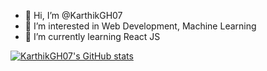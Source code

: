 - 👋 Hi, I’m @KarthikGH07
- 👀 I’m interested in Web Development, Machine Learning
- 🌱 I’m currently learning React JS


<!---
KarthikGH07/KarthikGH07 is a ✨ special ✨ repository because its `README.md` (this file) appears on your GitHub profile.
You can click the Preview link to take a look at your changes.
--->

[![KarthikGH07's GitHub stats](https://github-readme-stats.vercel.app/api?username=KarthikGH07&show_icons=true&theme=tokyonight&hide=contribs,issues)](https://github.com/KarthikGH07/KarthikGH07)

